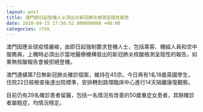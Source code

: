 ```yaml
---
layout: post
title: 澳門即日起登機人士須出示新冠肺炎檢測呈陰性報告
date: 2020-04-15 17:56:52.000000000 +08:00
categories: rthk
---
```


澳門因應全球疫情嚴峻，由即日起強制要求登機人士，包括乘客、機組人員和空中服務員，上機時必須出示當地醫療機構發出的新冠肺炎核酸檢測呈陰性的報告，如果無核酸報告會被拒絕登機。

澳門連續第7日無新冠肺炎確診個案，維持在45宗。今日再有1名18歲英國學生，住院22日經檢查後達出院標準，安排轉到路環臨床中心進行14天隔離康復觀察。

目前仍有29名確診患者留醫，包括一名情況有改善的50歲重症女患者，其餘確診者屬輕症，均情況穩定。
